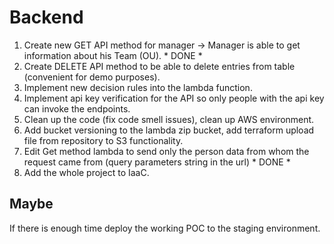 # Backend

1. Create new GET API method for manager  -> Manager is able to get information about his Team (OU).    * DONE *
2. Create DELETE API method to be able to delete entries from table (convenient for demo purposes).
3. Implement new decision rules into the lambda function.
4. Implement api key verification for the API so only people with the api key can invoke the endpoints.
5. Clean up the code (fix code smell issues), clean up AWS environment.
6. Add bucket versioning to the lambda zip bucket, add terraform upload file from repository to S3 functionality.
7. Edit Get method lambda to send only the person data from whom the request came from (query parameters string in the url)   * DONE *
8. Add the whole project to IaaC.

## Maybe
If there is enough time deploy the working POC to the staging environment.